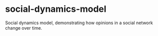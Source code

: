 # social-dynamics-model
Social dynamics model, demonstrating how opinions in a social network change over time. 
